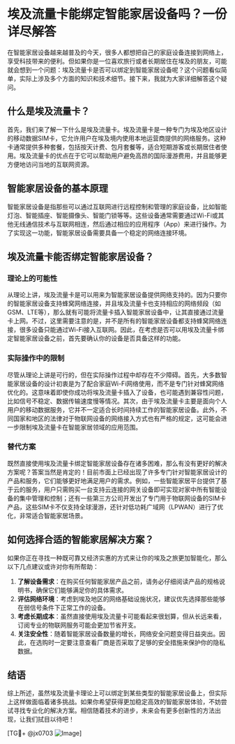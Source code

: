 # 埃及流量卡能绑定智能家居设备吗？一份详尽解答

在智能家居设备越来越普及的今天，很多人都想把自己的家庭设备连接到网络上，享受科技带来的便利。但如果你是一位喜欢旅行或者长期居住在埃及的朋友，可能就会想到一个问题：埃及流量卡是否可以绑定到智能家居设备呢？这个问题看似简单，实际上涉及多个方面的知识和技术细节。接下来，我就为大家详细解答这个疑问。

## 什么是埃及流量卡？

首先，我们来了解一下什么是埃及流量卡。埃及流量卡是一种专门为埃及地区设计的移动数据SIM卡，它允许用户在埃及境内使用本地运营商提供的网络服务。这种卡通常提供多种套餐，包括按天计费、包月套餐等，适合短期游客或长期居住者使用。埃及流量卡的优点在于它可以帮助用户避免高昂的国际漫游费用，并且能够更方便地访问当地的互联网资源。

## 智能家居设备的基本原理

智能家居设备是指那些可以通过互联网进行远程控制和管理的家庭设备，比如智能灯泡、智能插座、智能摄像头、智能门锁等等。这些设备通常需要通过Wi-Fi或其他无线通信技术与互联网相连，然后通过相应的应用程序（App）来进行操作。为了实现这一功能，智能家居设备需要具备一个稳定的网络连接环境。

## 埃及流量卡能否绑定智能家居设备？

### 理论上的可能性

从理论上讲，埃及流量卡是可以用来为智能家居设备提供网络支持的。因为只要你的智能家居设备支持蜂窝网络连接，并且埃及流量卡也支持相应的网络频段（如GSM、LTE等），那么就有可能将流量卡插入智能家居设备中，让其直接通过流量卡上网。不过，这里需要注意的是，并不是所有的智能家居设备都支持蜂窝网络连接，很多设备只能通过Wi-Fi接入互联网。因此，在考虑是否可以用埃及流量卡绑定智能家居设备之前，首先要确认你的设备是否具备这样的功能。

### 实际操作中的限制

尽管从理论上讲是可行的，但在实际操作过程中却存在不少障碍。首先，大多数智能家居设备的设计初衷是为了配合家庭Wi-Fi网络使用，而不是专门针对蜂窝网络优化的。这意味着即使你成功将埃及流量卡插入了设备，也可能遇到兼容性问题，比如信号不稳定、数据传输速度慢等情况。其次，由于埃及流量卡主要是面向个人用户的移动数据服务，它并不一定适合长时间持续工作的智能家居设备。此外，不同国家和地区的法律对于物联网设备的网络接入方式也有严格的规定，这可能会进一步限制埃及流量卡在智能家居领域的应用范围。

### 替代方案

既然直接使用埃及流量卡绑定智能家居设备存在诸多困难，那么有没有更好的解决方案呢？答案当然是肯定的！目前市面上已经出现了许多专门针对智能家居设计的产品和服务，它们能够更好地满足用户的需求。例如，一些智能家居平台提供了基于云的服务，用户只需购买一台支持云连接的网关设备即可实现对家中所有智能设备的集中管理和控制；还有一些第三方公司开发出了专门用于物联网设备的SIM卡产品，这些SIM卡不仅支持全球漫游，还针对低功耗广域网（LPWAN）进行了优化，非常适合智能家居场景。

## 如何选择合适的智能家居解决方案？

如果你正在寻找一种既可靠又经济实惠的方式来让你的埃及之旅更加智能化，那么以下几点建议或许对你有所帮助：

1. **了解设备需求**：在购买任何智能家居产品之前，请务必仔细阅读产品的规格说明书，确保它们能够满足你的具体需求。
2. **评估网络环境**：考虑到埃及地区的网络基础设施状况，建议优先选择那些能够在弱信号条件下正常工作的设备。
3. **考虑长期成本**：虽然直接使用埃及流量卡可能看起来很划算，但从长远来看，订阅专业的物联网服务可能会更加节省开支。
4. **关注安全性**：随着智能家居设备数量的增长，网络安全问题变得日益突出。因此，在选购时一定要注意查看厂商是否采取了足够的安全措施来保护你的隐私数据。

## 结语

综上所述，虽然埃及流量卡理论上可以绑定到某些类型的智能家居设备上，但实际上这样做面临着诸多挑战。如果你希望获得更加稳定高效的智能家居体验，不妨尝试寻找专业化的解决方案。相信随着技术的进步，未来会有更多创新性的方法出现，让我们拭目以待吧！

[TG💪+ @jx0703 ![Image](https://github.com/user-attachments/assets/dbca1d08-cadb-493c-b0ec-ad6f7a83f270)]